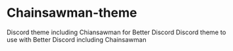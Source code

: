 # Chainsawman-theme
Discord theme including Chiansawman for Better Discord
Discord theme to use with Better Discord including Chainsawman

